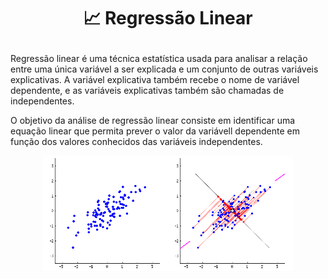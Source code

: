 # <p align='center'>📈 Regressão Linear</p>

Regressão linear é uma técnica estatística usada para analisar a relação entre uma única variável a ser explicada e um conjunto de outras variáveis explicativas.
A variável explicativa também recebe o nome de variável dependente, e as variáveis explicativas também são chamadas de independentes.

O objetivo da análise de regressão linear consiste em identificar uma equação linear que permita prever o valor da variávell dependente em função dos valores conhecidos das variáveis independentes.

<p align='center'>
  <img width=400 src='https://raw.githubusercontent.com/JenniferDominique/machine-learning/main/img/Linear%20Regression.gif'>
</p>